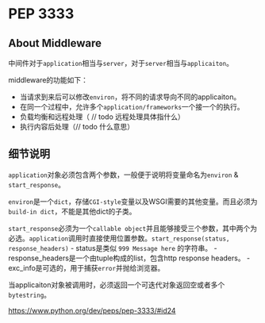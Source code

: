 # PEP 3333

## About Middleware

中间件对于`application`相当与`server`，对于`server`相当与`applicaiton`。

middleware的功能如下：
- 当请求到来后可以修改`environ`，将不同的请求导向不同的applicaiton。
- 在同一个过程中，允许多个`application/frameworks`一个接一个的执行。
- 负载均衡和远程处理（ // todo 远程处理具体指什么）
- 执行内容后处理（// todo 什么意思）


## 细节说明

`application`对象必须包含两个参数，一般便于说明将变量命名为`environ` & `start_response`。

`environ`是一个`dict`，存储`CGI-style`变量以及WSGI需要的其他变量。而且必须为`build-in dict`，不能是其他dict的子类。

`start_response`必须为一个`callable object`并且能够接受三个参数，其中两个为必选。`application`调用时直接使用位置参数。`start_response(status, response_headers)`
	- status是类似 `999 Message here` 的字符串。
	- response_headers是一个由tuple构成的list，包含http response headers。
	- exc_info是可选的，用于捕获`error`并抛给浏览器。

当applicaiton对象被调用时，必须返回一个可迭代对象返回空或者多个`bytestring`。

https://www.python.org/dev/peps/pep-3333/#id24





